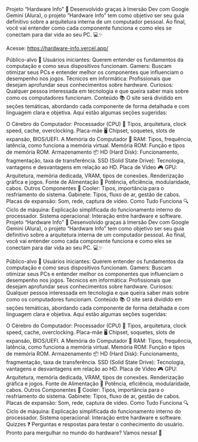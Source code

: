Projeto “Hardware Info” 🚀
Desenvolvido graças à Imersão Dev com Google Gemini (Alura), o projeto “Hardware Info” tem como objetivo ser seu guia definitivo sobre a arquitetura interna de um computador pessoal. Ao final, você vai entender como cada componente funciona e como eles se conectam para dar vida ao seu PC. 💻✨

Acesse: https://hardware-info.vercel.app/

Público-alvo 🎯
Usuários iniciantes: Querem entender os fundamentos da computação e como seus dispositivos funcionam.
Gamers: Buscam otimizar seus PCs e entender melhor os componentes que influenciam o desempenho nos jogos.
Técnicos em informática: Profissionais que desejam aprofundar seus conhecimentos sobre hardware.
Curiosos: Qualquer pessoa interessada em tecnologia e que queira saber mais sobre como os computadores funcionam.
Conteúdo 📚
O site será dividido em seções temáticas, abordando cada componente de forma detalhada e com linguagem clara e objetiva. Aqui estão algumas seções sugeridas:

O Cérebro do Computador: Processador (CPU) 🧠
Tipos, arquitetura, clock speed, cache, overclocking.
Placa-mãe 🖥️
Chipset, soquetes, slots de expansão, BIOS/UEFI.
A Memória do Computador 🧩
RAM: Tipos, frequência, latência, como funciona a memória virtual.
Memória ROM: Função e tipos de memória ROM.
Armazenamento 📦
HD (Hard Disk): Funcionamento, fragmentação, taxa de transferência.
SSD (Solid State Drive): Tecnologia, vantagens e desvantagens em relação ao HD.
Placa de Vídeo 🎮
GPU: Arquitetura, memória dedicada, VRAM, tipos de conexões.
Renderização gráfica e jogos.
Fonte de Alimentação 🔌
Potência, eficiência, modularidade, cabos.
Outros Componentes 🔧
Cooler: Tipos, importância para o resfriamento do sistema.
Gabinete: Tipos, fluxo de ar, gestão de cabos.
Placas de expansão: Som, rede, captura de vídeo.
Como Tudo Funciona 🔍
Ciclo de máquina: Explicação simplificada do funcionamento interno do processador.
Sistema operacional: Interação entre hardware e software.
Projeto “Hardware Info” 🚀
Desenvolvido graças à Imersão Dev com Google Gemini (Alura), o projeto “Hardware Info” tem como objetivo ser seu guia definitivo sobre a arquitetura interna de um computador pessoal. Ao final, você vai entender como cada componente funciona e como eles se conectam para dar vida ao seu PC. 💻✨

Público-alvo 🎯
Usuários iniciantes: Querem entender os fundamentos da computação e como seus dispositivos funcionam.
Gamers: Buscam otimizar seus PCs e entender melhor os componentes que influenciam o desempenho nos jogos.
Técnicos em informática: Profissionais que desejam aprofundar seus conhecimentos sobre hardware.
Curiosos: Qualquer pessoa interessada em tecnologia e que queira saber mais sobre como os computadores funcionam.
Conteúdo 📚
O site será dividido em seções temáticas, abordando cada componente de forma detalhada e com linguagem clara e objetiva. Aqui estão algumas seções sugeridas:

O Cérebro do Computador: Processador (CPU) 🧠
Tipos, arquitetura, clock speed, cache, overclocking.
Placa-mãe 🖥️
Chipset, soquetes, slots de expansão, BIOS/UEFI.
A Memória do Computador 🧩
RAM: Tipos, frequência, latência, como funciona a memória virtual.
Memória ROM: Função e tipos de memória ROM.
Armazenamento 📦
HD (Hard Disk): Funcionamento, fragmentação, taxa de transferência.
SSD (Solid State Drive): Tecnologia, vantagens e desvantagens em relação ao HD.
Placa de Vídeo 🎮
GPU: Arquitetura, memória dedicada, VRAM, tipos de conexões.
Renderização gráfica e jogos.
Fonte de Alimentação 🔌
Potência, eficiência, modularidade, cabos.
Outros Componentes 🔧
Cooler: Tipos, importância para o resfriamento do sistema.
Gabinete: Tipos, fluxo de ar, gestão de cabos.
Placas de expansão: Som, rede, captura de vídeo.
Como Tudo Funciona 🔍
Ciclo de máquina: Explicação simplificada do funcionamento interno do processador.
Sistema operacional: Interação entre hardware e software.
Quizzes ❓
Perguntas e respostas para testar o conhecimento do usuário.
Pronto para mergulhar no mundo do hardware? Vamos nessa! 🚀
